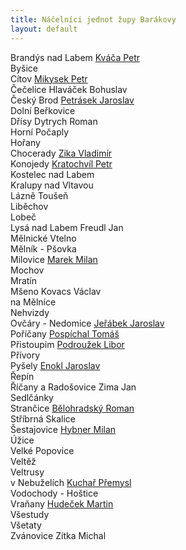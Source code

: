 ```yaml
---
title: Náčelníci jednot župy Barákovy
layout: default
---
```


Brandýs nad Labem [Kváča Petr](mailto:kvacap@seznam.cz)  
Byšice  
Cítov [Mikysek Petr](mailto:mikysp2@seznam.cz)  
Čečelice Hlaváček Bohuslav  
Český Brod [Petrásek Jaroslav](mailto:japex@iol.cz)  
Dolní Beřkovice  
Dřísy Dytrych Roman  
Horní Počaply  
Hořany  
Chocerady [Zika Vladimír](mailto:vladimir.zika@email.cz)  
Konojedy [Kratochvíl Petr](mailto:kra.kon@seznam.cz)  
Kostelec nad Labem  
Kralupy nad Vltavou  
Lázně Toušeň  
Liběchov  
Lobeč  
Lysá nad Labem Freudl Jan  
Mělnické Vtelno  
Mělník - Pšovka  
Milovice [Marek Milan](mailto:marekturista@seznam.cz)  
Mochov  
Mratín  
Mšeno Kovacs Václav  
na Mělníce  
Nehvizdy  
Ovčáry - Nedomice [Jeřábek Jaroslav](mailto:j_jerabek@quick.cz)  
Poříčany [Pospíchal Tomáš](mailto:tom@pospichal.info)  
Přistoupim [Podroužek Libor](mailto:svec.boty.vyroba@seznam.cz)  
Přívory  
Pyšely [Enokl Jaroslav](mailto:jarda.endy@seznam.cz)  
Řepín  
Říčany a Radošovice Zima Jan  
Sedlčánky  
Strančice [Bělohradský Roman](mailto:romanbelohradsky@seznam.cz)  
Stříbrná Skalice  
Šestajovice [Hybner Milan](mailto:nacelnik@sokolsestajovice.cz)  
Úžice  
Velké Popovice  
Veltěž  
Veltrusy  
v Nebuželích [Kuchař Přemysl](mailto:75kuchar@seznam.cz)  
Vodochody - Hoštice  
Vraňany [Hudeček Martin](mailto:mates.datel@seznam.cz)  
Všestudy  
Všetaty  
Zvánovice Zítka Michal  